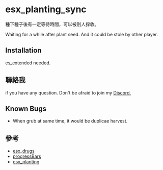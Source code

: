 # esx_planting_sync

種下種子後有一定等待時間，可以被別人採收。

Waiting for a while after plant seed. And it could be stole by other player.


Installation
-
es_extended needed.


聯絡我
-
if you have any question. Don't be afraid to join my
[Discord.](https://discord.gg/pRRmdA4)

Known Bugs
-
* When grub at same time, it would be duplicae harvest.

參考
-
* [esx_drugs](https://github.com/ESX-Org/esx_drugs)
* [progressBars](https://github.com/torpidity/progressBars)
* [esx_planting](https://github.com/MacieGx/esx_planting)
